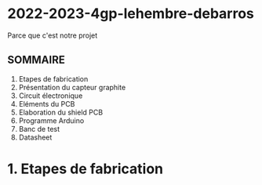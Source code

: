 # 2022-2023-4gp-lehembre-debarros

Parce que c'est notre projet

## SOMMAIRE 

1. Etapes de fabrication
2. Présentation du capteur graphite 
3. Circuit électronique
4. Eléments du PCB 
5. Elaboration du shield PCB
6. Programme Arduino
7. Banc de test
8. Datasheet 

# 1. Etapes de fabrication


